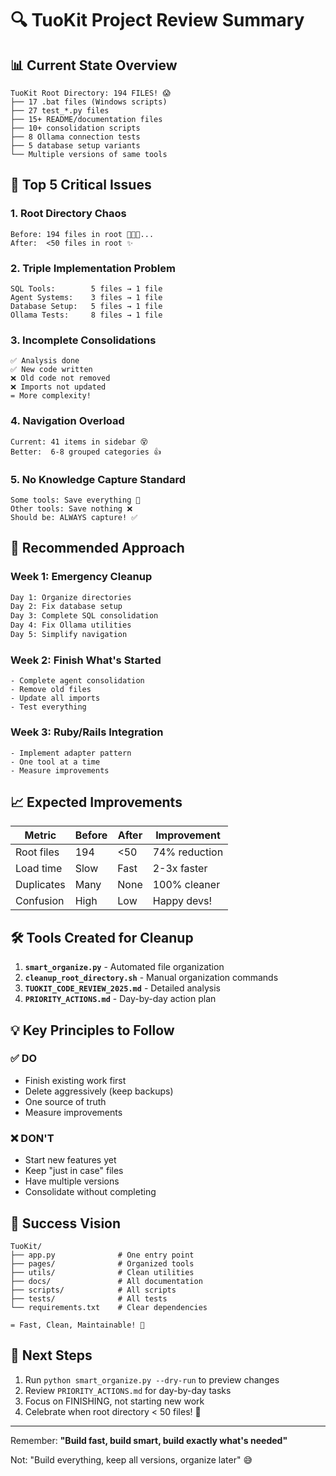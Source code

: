 # 🔍 TuoKit Project Review Summary

## 📊 Current State Overview

```
TuoKit Root Directory: 194 FILES! 😱
├── 17 .bat files (Windows scripts)
├── 27 test_*.py files  
├── 15+ README/documentation files
├── 10+ consolidation scripts
├── 8 Ollama connection tests
├── 5 database setup variants
└── Multiple versions of same tools
```

## 🚨 Top 5 Critical Issues

### 1. **Root Directory Chaos**
```
Before: 194 files in root 📁📁📁...
After:  <50 files in root ✨
```

### 2. **Triple Implementation Problem**
```
SQL Tools:        5 files → 1 file
Agent Systems:    3 files → 1 file  
Database Setup:   5 files → 1 file
Ollama Tests:     8 files → 1 file
```

### 3. **Incomplete Consolidations**
```
✅ Analysis done
✅ New code written
❌ Old code not removed
❌ Imports not updated
= More complexity! 
```

### 4. **Navigation Overload**
```
Current: 41 items in sidebar 😵
Better:  6-8 grouped categories 👍
```

### 5. **No Knowledge Capture Standard**
```
Some tools: Save everything 💾
Other tools: Save nothing ❌
Should be: ALWAYS capture! ✅
```

## 🎯 Recommended Approach

### Week 1: Emergency Cleanup
```bash
Day 1: Organize directories
Day 2: Fix database setup  
Day 3: Complete SQL consolidation
Day 4: Fix Ollama utilities
Day 5: Simplify navigation
```

### Week 2: Finish What's Started
```
- Complete agent consolidation
- Remove old files
- Update all imports
- Test everything
```

### Week 3: Ruby/Rails Integration
```
- Implement adapter pattern
- One tool at a time
- Measure improvements
```

## 📈 Expected Improvements

| Metric | Before | After | Improvement |
|--------|--------|-------|-------------|
| Root files | 194 | <50 | 74% reduction |
| Load time | Slow | Fast | 2-3x faster |
| Duplicates | Many | None | 100% cleaner |
| Confusion | High | Low | Happy devs! |

## 🛠️ Tools Created for Cleanup

1. **`smart_organize.py`** - Automated file organization
2. **`cleanup_root_directory.sh`** - Manual organization commands
3. **`TUOKIT_CODE_REVIEW_2025.md`** - Detailed analysis
4. **`PRIORITY_ACTIONS.md`** - Day-by-day action plan

## 💡 Key Principles to Follow

### ✅ DO
- Finish existing work first
- Delete aggressively (keep backups)
- One source of truth
- Measure improvements

### ❌ DON'T  
- Start new features yet
- Keep "just in case" files
- Have multiple versions
- Consolidate without completing

## 🎉 Success Vision

```
TuoKit/
├── app.py              # One entry point
├── pages/              # Organized tools
├── utils/              # Clean utilities
├── docs/               # All documentation
├── scripts/            # All scripts
├── tests/              # All tests
└── requirements.txt    # Clear dependencies

= Fast, Clean, Maintainable! 🚀
```

## 🏃 Next Steps

1. Run `python smart_organize.py --dry-run` to preview changes
2. Review `PRIORITY_ACTIONS.md` for day-by-day tasks
3. Focus on FINISHING, not starting new work
4. Celebrate when root directory < 50 files! 🎊

---

Remember: **"Build fast, build smart, build exactly what's needed"** 

Not: "Build everything, keep all versions, organize later" 😅